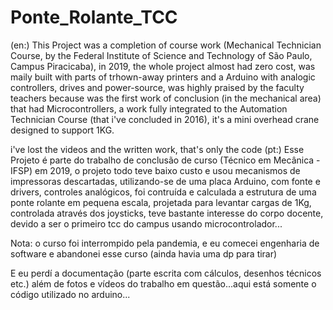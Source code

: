 # Ponte_Rolante_TCC
(en:)
This Project was a completion of course work (Mechanical Technician Course, by the Federal Institute of Science and Technology of São Paulo, Campus Piracicaba), in 2019, the whole project almost had zero cost, was maily built with parts of trhown-away printers and a Arduino with analogic controllers, drives and power-source, was highly praised by the faculty teachers because was the first work of conclusion (in the mechanical area) that had Microcontrollers, a work fully integrated to the Automation Technician Course (that i've concluded in 2016), it's a mini overhead crane designed to support 1KG.


i've lost the videos and the written work, that's only the code
(pt:)
Esse Projeto é parte do trabalho de conclusão de curso (Técnico em Mecânica - IFSP) em 2019, o projeto todo teve baixo custo e usou mecanismos de impressoras descartadas, utilizando-se de uma placa Arduino, com fonte e drivers, controles analógicos, foi contruída e calculada a estrutura de uma ponte rolante em pequena escala, projetada para levantar cargas de 1Kg, controlada através dos joysticks, teve bastante interesse do corpo docente, devido a ser o primeiro tcc do campus usando microcontrolador...

Nota: o curso foi interrompido pela pandemia, e eu comecei engenharia de software e abandonei esse curso (ainda havia uma dp para tirar)

E eu perdí a documentação (parte escrita com cálculos, desenhos técnicos etc.) além de fotos e vídeos do trabalho em questão...aqui está somente o código utilizado no arduino...
